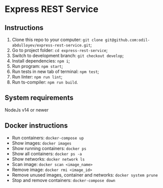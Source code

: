 # Express REST Service

## Instructions

1. Clone this repo to your computer: `git clone git@github.com:odil-abdulloyev/express-rest-service.git`;
2. Go to project folder: `cd express-rest-service`;
3. Switch to development branch: `git checkout develop`;
4. Install dependencies: `npm i`;
5. Run program: `npm start`;
6. Run tests in new tab of terminal: `npm test`;
7. Run linter: `npm run lint`;
8. Run ts-compiler: `npm run build`.

## System requirements
NodeJs v14 or newer

## Docker instructions

* Run containers: `docker-compose up`
* Show images: `docker images`
* Show running containers: `docker ps`
* Show all containers: `docker ps -a`
* Show networks: `docker network ls`
* Scan image: `docker scan <image_name>`
* Remove image: `docker rmi <image_id>`
* Remove unused images, container and networks: `docker system prune`
* Stop and remove containers: `docker-compose down`